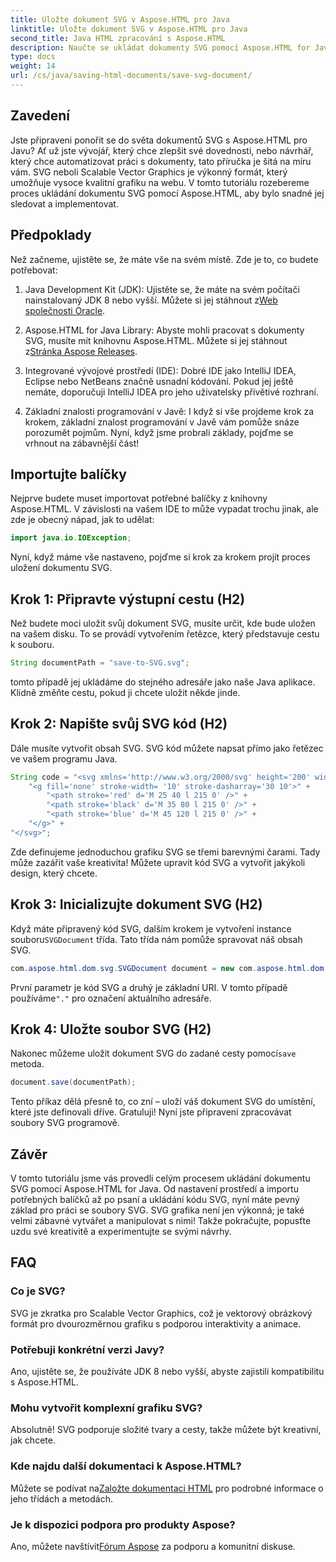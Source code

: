 ```yaml
---
title: Uložte dokument SVG v Aspose.HTML pro Java
linktitle: Uložte dokument SVG v Aspose.HTML pro Java
second_title: Java HTML zpracování s Aspose.HTML
description: Naučte se ukládat dokumenty SVG pomocí Aspose.HTML for Java pomocí tohoto jednoduchého podrobného průvodce plného příkladů.
type: docs
weight: 14
url: /cs/java/saving-html-documents/save-svg-document/
---
```

## Zavedení
Jste připraveni ponořit se do světa dokumentů SVG s Aspose.HTML pro Javu? Ať už jste vývojář, který chce zlepšit své dovednosti, nebo návrhář, který chce automatizovat práci s dokumenty, tato příručka je šitá na míru vám. SVG neboli Scalable Vector Graphics je výkonný formát, který umožňuje vysoce kvalitní grafiku na webu. V tomto tutoriálu rozebereme proces ukládání dokumentu SVG pomocí Aspose.HTML, aby bylo snadné jej sledovat a implementovat.
## Předpoklady
Než začneme, ujistěte se, že máte vše na svém místě. Zde je to, co budete potřebovat:
1.  Java Development Kit (JDK): Ujistěte se, že máte na svém počítači nainstalovaný JDK 8 nebo vyšší. Můžete si jej stáhnout z[Web společnosti Oracle](https://www.oracle.com/java/technologies/javase-jdk11-downloads.html).
  
2.  Aspose.HTML for Java Library: Abyste mohli pracovat s dokumenty SVG, musíte mít knihovnu Aspose.HTML. Můžete si jej stáhnout z[Stránka Aspose Releases](https://releases.aspose.com/html/java/).
3. Integrované vývojové prostředí (IDE): Dobré IDE jako IntelliJ IDEA, Eclipse nebo NetBeans značně usnadní kódování. Pokud jej ještě nemáte, doporučuji IntelliJ IDEA pro jeho uživatelsky přívětivé rozhraní.
4. Základní znalosti programování v Javě: I když si vše projdeme krok za krokem, základní znalost programování v Javě vám pomůže snáze porozumět pojmům.
Nyní, když jsme probrali základy, pojďme se vrhnout na zábavnější část!
## Importujte balíčky
Nejprve budete muset importovat potřebné balíčky z knihovny Aspose.HTML. V závislosti na vašem IDE to může vypadat trochu jinak, ale zde je obecný nápad, jak to udělat:
```java
import java.io.IOException;
```

Nyní, když máme vše nastaveno, pojďme si krok za krokem projít proces uložení dokumentu SVG.
## Krok 1: Připravte výstupní cestu (H2)
Než budete moci uložit svůj dokument SVG, musíte určit, kde bude uložen na vašem disku. To se provádí vytvořením řetězce, který představuje cestu k souboru.
```java
String documentPath = "save-to-SVG.svg";
```
tomto případě jej ukládáme do stejného adresáře jako naše Java aplikace. Klidně změňte cestu, pokud ji chcete uložit někde jinde.
## Krok 2: Napište svůj SVG kód (H2)
Dále musíte vytvořit obsah SVG. SVG kód můžete napsat přímo jako řetězec ve vašem programu Java.
```java
String code = "<svg xmlns='http://www.w3.org/2000/svg' height='200' width='300'>" +
    "<g fill='none' stroke-width= '10' stroke-dasharray='30 10'>" +
        "<path stroke='red' d='M 25 40 l 215 0' />" +
        "<path stroke='black' d='M 35 80 l 215 0' />" +
        "<path stroke='blue' d='M 45 120 l 215 0' />" +
    "</g>" +
"</svg>";
```
Zde definujeme jednoduchou grafiku SVG se třemi barevnými čarami. Tady může zazářit vaše kreativita! Můžete upravit kód SVG a vytvořit jakýkoli design, který chcete.
## Krok 3: Inicializujte dokument SVG (H2)
 Když máte připravený kód SVG, dalším krokem je vytvoření instance souboru`SVGDocument` třída. Tato třída nám pomůže spravovat náš obsah SVG.
```java
com.aspose.html.dom.svg.SVGDocument document = new com.aspose.html.dom.svg.SVGDocument(code, ".");
```
 První parametr je kód SVG a druhý je základní URI. V tomto případě používáme`"."` pro označení aktuálního adresáře.
## Krok 4: Uložte soubor SVG (H2)
 Nakonec můžeme uložit dokument SVG do zadané cesty pomocí`save` metoda.
```java
document.save(documentPath);
```
Tento příkaz dělá přesně to, co zní – uloží váš dokument SVG do umístění, které jste definovali dříve. Gratuluji! Nyní jste připraveni zpracovávat soubory SVG programově.
## Závěr
V tomto tutoriálu jsme vás provedli celým procesem ukládání dokumentu SVG pomocí Aspose.HTML for Java. Od nastavení prostředí a importu potřebných balíčků až po psaní a ukládání kódu SVG, nyní máte pevný základ pro práci se soubory SVG. SVG grafika není jen výkonná; je také velmi zábavné vytvářet a manipulovat s nimi! Takže pokračujte, popusťte uzdu své kreativitě a experimentujte se svými návrhy.
## FAQ
### Co je SVG?
SVG je zkratka pro Scalable Vector Graphics, což je vektorový obrázkový formát pro dvourozměrnou grafiku s podporou interaktivity a animace.
### Potřebuji konkrétní verzi Javy?
Ano, ujistěte se, že používáte JDK 8 nebo vyšší, abyste zajistili kompatibilitu s Aspose.HTML.
### Mohu vytvořit komplexní grafiku SVG?
Absolutně! SVG podporuje složité tvary a cesty, takže můžete být kreativní, jak chcete.
### Kde najdu další dokumentaci k Aspose.HTML?
 Můžete se podívat na[Založte dokumentaci HTML](https://reference.aspose.com/html/java/) pro podrobné informace o jeho třídách a metodách.
### Je k dispozici podpora pro produkty Aspose?
 Ano, můžete navštívit[Fórum Aspose](https://forum.aspose.com/c/html/29) za podporu a komunitní diskuse.